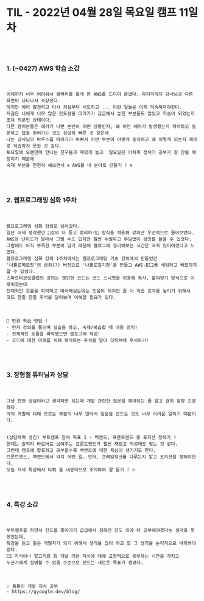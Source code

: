 # TIL - 2022년 04월 28일 목요일 캠프 11일차
<br>
<br>

### 1. (~0427) AWS 학습 소감

<br>

    어제까지 너무 어려워서 골머리를 앓게 한 AWS를 드디어 끝냈다. 마지막까지 강사님과 다른 화면이 나타나서 속상했다.  
    하지만 에러 발견하고 다시 처음부터 시도하고 ... 이런 일들은 이제 익숙해져야한다.  
    지금은 나에게 너무 많은 진도량을 따라가기 급급해서 놓친 부분들도 많았고 학습이 되었는지조차 의문인 상태이다.  
    다른 캠퍼분들은 에러가 나면 본인이 어떤 상황인지, 왜 이런 에러가 발생했는지 파악하고 질문하고 답을 얻어가는 것도 상당히 빠른 것 같은데  
    나는 강사님의 마우스를 따라가기 바빠서 어떤 부분이 어떻게 동작하고 왜 이렇게 되는지 제대로 학습하지 못한 것 같다.  
    토요일에 오랜만에 만나는 친구들과 재밌게 놀고  일요일은 어차피 정처기 공부가 잘 안될 예정이기 때문에  
    숙제 부분을 천천히 해보면서 🌀 AWS를 내 분야로 만들기 ! 🌀

<br>
<br>

### 2. 웹프로그래밍 심화 1주차

<br>

    웹프로그래밍 심화 강의로 넘어갔다.  
    일단 어제 생각했던 🎈강의 다 듣고 정리하기🎈 방식을 적용해 강의만 우선적으로 들어보았다.  
    AWS와 난이도가 달라서 그럴 수도 있지만 훨씬 수월하고 부담없이 강의를 들을 수 있었다.  
    그럼에도 아직 부족한 부분이 많기 때문에 블로그에 정리해보는 시간은 꼭꼭 있어야겠다고 느꼈다.  
    웹프로그래밍 심화 강의 1주차에서는 웹프로그래밍 기초 강의에서 만들었던  
    '나홀로메모장'의 상위(?) 버전으로 '나홀로일기장'을 만들고 AWS-EC2를 세팅하고 배포까지 할 수 있었다.  
    스파르타코딩클럽의 강의는 웬만한 코드는 코드 스니펫을 이용해 복사, 붙여넣기 방식으로 이루어졌는데  
    전체적인 흐름을 파악하고 따라해보는데는 도움이 되지만 좀 더 학습 효과를 높이기 위해서  
    코드 한줄 한줄 주석을 달아보며 이해할 필요가 있다. 

<br>

    🎀 민경 학습 방법 !
    - 먼저 강의를 들으며 실습을 하고, 숙제/복습할 때 내용 정리! 
    - 전체적인 흐름을 파악했으면 블로그에 작성!  
    - 코드에 대한 이해를 위해 해석하는 주석을 달아 깃허브에 푸시하기!

<br>
<br>

### 3. 장형철 튜터님과 상담

<br>

    그냥 편한 상담이라고 생각하면 되는데 개발 관련한 질문을 해야되는 줄 알고 괜히 엄청 긴장했다.  
    아직 개발에 대해 모르는 부분이 너무 많아서 질문을 만드는 것도 너무 어려운 일이기 때문이다.  
    

    (상담하며 생긴) 부트캠프 참여 목표 1 - 백엔드, 프론트엔드 중 포지션 정하기 !
    현재는 솔직히 바로바로 보여주는 프론트엔드가 훨씬 재밌고 적성에도 맞는 것 같다.  
    그런데 캠프에 합류하고 공부할수록 백엔드에 대한 욕심이 생기기도 한다.  
    프론트엔드, 백엔드에서 각각 어떤 일, 언어, 프레임워크를 다루는지 알고 포지션을 정해야한다.  
    오늘 저녁 특강에서 다뤄 줄 내용이므로 주의하여 잘 듣기 ! 🔥


<br>
<br>

### 4. 특강 소감

<br>

    부트캠프를 하면서 진도를 쫓아가기 급급해서 정해진 진도 외에 더 공부해야겠다는 생각을 못했었는데,  
    특강을 듣고 좋은 개발자가 되기 위해서 생각을 많이 하고 또 그 생각을 논리적으로 바꿔봐야겠다.   
    CS 지식이나 알고리즘 등 개발 기본 지식에 대해 고정적으로 공부하는 시간을 가지고  
    누군가에게 설명할 수 있을 수준으로 만드는 새로운 목표가 생겼다.  
    
<br>

    💡 틈틈이 개발 지식 공부
    - https://gyoogle.dev/blog/

<br>
<br>
